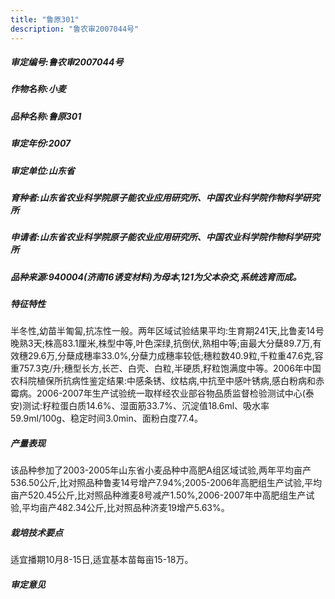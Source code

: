 ```yaml
---
title: "鲁原301"
description: "鲁农审2007044号"
---
```

##### 审定编号:鲁农审2007044号

##### 作物名称:小麦

##### 品种名称:鲁原301

##### 审定年份:2007

##### 审定单位:山东省

##### 育种者:山东省农业科学院原子能农业应用研究所、中国农业科学院作物科学研究所

##### 申请者:山东省农业科学院原子能农业应用研究所、中国农业科学院作物科学研究所

##### 品种来源:940004(济南16诱变材料)为母本,121为父本杂交,系统选育而成。

##### 特征特性
半冬性,幼苗半匍匐,抗冻性一般。两年区域试验结果平均:生育期241天,比鲁麦14号晚熟3天;株高83.1厘米,株型中等,叶色深绿,抗倒伏,熟相中等;亩最大分蘖89.7万,有效穗29.6万,分蘖成穗率33.0%,分蘖力成穗率较低;穗粒数40.9粒,千粒重47.6克,容重757.3克/升;穗型长方,长芒、白壳、白粒,半硬质,籽粒饱满度中等。2006年中国农科院植保所抗病性鉴定结果:中感条锈、纹枯病,中抗至中感叶锈病,感白粉病和赤霉病。2006-2007年生产试验统一取样经农业部谷物品质监督检验测试中心(泰安)测试:籽粒蛋白质14.6%、湿面筋33.7%、沉淀值18.6ml、吸水率59.9ml/100g、稳定时间3.0min、面粉白度77.4。

##### 产量表现
该品种参加了2003-2005年山东省小麦品种中高肥A组区域试验,两年平均亩产536.50公斤,比对照品种鲁麦14号增产7.94%;2005-2006年高肥组生产试验,平均亩产520.45公斤,比对照品种潍麦8号减产1.50%,2006-2007年中高肥组生产试验,平均亩产482.34公斤,比对照品种济麦19增产5.63%。

##### 栽培技术要点
适宜播期10月8-15日,适宜基本苗每亩15-18万。

##### 审定意见

